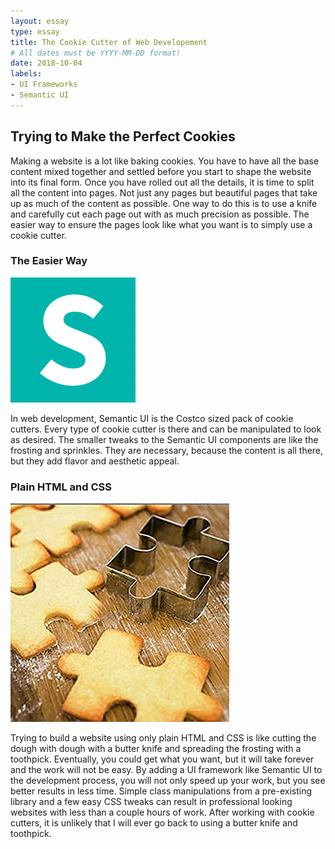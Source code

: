 ```yaml
---
layout: essay
type: essay
title: The Cookie Cutter of Web Developement
# All dates must be YYYY-MM-DD format!
date: 2018-10-04
labels:
- UI Frameworks
- Semantic UI
---
```


## Trying to Make the Perfect Cookies

Making a website is a lot like baking cookies. You have to have all the base content mixed together and settled before you start to shape the website into its final form. Once you have rolled out all the details, it is time to split all the content into pages. Not just any pages but beautiful pages that take up as much of the content as possible. One way to do this is to use a knife and carefully cut each page out with as much precision as possible. The easier way to ensure the pages look like what you want is to simply use a cookie cutter. 

### The Easier Way

<img class="ui medium left floated rounded image" src="/images/semantic-ui.png">

In web development, Semantic UI is the Costco sized pack of cookie cutters. Every type of cookie cutter is there and can be manipulated to look as desired. The smaller tweaks to the Semantic UI components are like the frosting and sprinkles. They are necessary, because the content is all there, but they add flavor and aesthetic appeal.

### Plain HTML and CSS

<img class="ui medium right floated rounded image" src="../images/cookie-cutter.jpg">

Trying to build a website using only plain HTML and CSS is like cutting the dough with dough with a butter knife and spreading the frosting with a toothpick. Eventually, you could get what you want, but it will take forever and the work will not be easy. By adding a UI framework like Semantic UI to the development process, you will not only speed up your work, but you see better results in less time. Simple class manipulations from a pre-existing library and a few easy CSS tweaks can result in professional looking websites with less than a couple hours of work. After working with cookie cutters, it is unlikely that I will ever go back to using a butter knife and toothpick. 